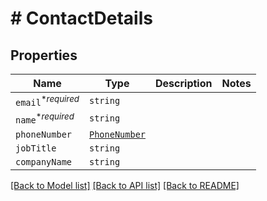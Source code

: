 # # ContactDetails



## Properties

Name | Type | Description | Notes
------------ | ------------- | ------------- | -------------
| `email`<sup>*_required_</sup> | ```string``` |   |  |
| `name`<sup>*_required_</sup> | ```string``` |   |  |
| `phoneNumber` | [```PhoneNumber```](PhoneNumber.md) |   |  |
| `jobTitle` | ```string``` |   |  |
| `companyName` | ```string``` |   |  |

[[Back to Model list]](../README.md#models) [[Back to API list]](../README.md#api-endpoints) [[Back to README]](../README.md)

